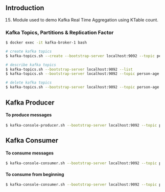 ## Introduction
15. Module used to demo Kafka Real Time Aggregation using KTable count.

### Kafka Topics, Partitions & Replication Factor

```bash
$ docker exec -it kafka-broker-1 bash

# create kafka topics
$ kafka-topics.sh --create --bootstrap-server localhost:9092 --topic person-age --partitions 5 --replication-factor 3 --config segment.bytes=1000000

# describe kafka topics
$ kafka-topics.sh --bootstrap-server localhost:9092 --list
$ kafka-topics.sh --bootstrap-server localhost:9092 --topic person-age --describe

# delete kafka topics
$ kafka-topics.sh --bootstrap-server localhost:9092 --topic person-age --delete
```

## Kafka Producer

#### To produce messages
```bash
$ kafka-console-producer.sh --bootstrap-server localhost:9092 --topic person-age --property parse.key=true --property key.separator=":"
```

## Kafka Consumer

#### To consume messages
```bash
$ kafka-console-consumer.sh --bootstrap-server localhost:9092 --topic person-age
```

#### To consume from beginning
```bash
$ kafka-console-consumer.sh --bootstrap-server localhost:9092 --topic person-age --from-beginning
```
